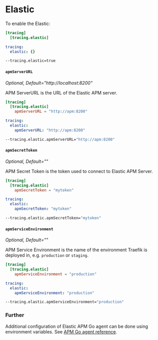 # Elastic

To enable the Elastic:

```toml tab="File (TOML)"
[tracing]
  [tracing.elastic]
```

```yaml tab="File (YAML)"
tracing:
  elastic: {}
```

```bash tab="CLI"
--tracing.elastic=true
```

#### `apmServerURL`

_Optional, Default="http://localhost:8200"_

APM ServerURL is the URL of the Elastic APM server.

```toml tab="File (TOML)"
[tracing]
  [tracing.elastic]
    apmServerURL = "http://apm:8200"
```

```yaml tab="File (YAML)"
tracing:
  elastic:
    apmServerURL: "http://apm:8200"
```

```bash tab="CLI"
--tracing.elastic.apmServerURL="http://apm:8200"
```

#### `apmSecretToken`

_Optional, Default=""_

APM Secret Token is the token used to connect to Elastic APM Server.

```toml tab="File (TOML)"
[tracing]
  [tracing.elastic]
    apmSecretToken = "mytoken"
```

```yaml tab="File (YAML)"
tracing:
  elastic:
    apmSecretToken: "mytoken"
```

```bash tab="CLI"
--tracing.elastic.apmSecretToken="mytoken"
```

#### `apmServiceEnvironment`

_Optional, Default=""_

APM Service Environment is the name of the environment Traefik is deployed in, e.g. `production` or `staging`.

```toml tab="File (TOML)"
[tracing]
  [tracing.elastic]
    apmServiceEnvironment = "production"
```

```yaml tab="File (YAML)"
tracing:
  elastic:
    apmServiceEnvironment: "production"
```

```bash tab="CLI"
--tracing.elastic.apmServiceEnvironment="production"
```

### Further

Additional configuration of Elastic APM Go agent can be done using environment variables.
See [APM Go agent reference](https://www.elastic.co/guide/en/apm/agent/go/current/configuration.html).

